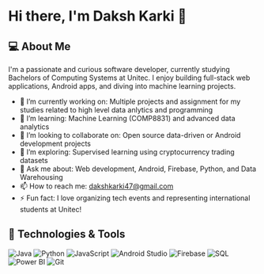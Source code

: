 # Hi there, I'm Daksh Karki 👋

## 💻 About Me

I'm a passionate and curious software developer, currently studying Bachelors of Computing Systems at Unitec. I enjoy building full-stack web applications, Android apps, and diving into machine learning projects.

- 🔭 I’m currently working on: Multiple projects and assignment for my studies related to high level data anlytics and programming
- 🌱 I’m learning: Machine Learning (COMP8831) and advanced data analytics
- 👯 I’m looking to collaborate on: Open source data-driven or Android development projects
- 🤔 I’m exploring: Supervised learning using cryptocurrency trading datasets
- 💬 Ask me about: Web development, Android, Firebase, Python, and Data Warehousing
- 📫 How to reach me: [dakshkarki47@gmail.com](mailto:dakshkarki47@gmail.com)
- ⚡ Fun fact: I love organizing tech events and representing international students at Unitec!

## 🔧 Technologies & Tools

![Java](https://img.shields.io/badge/-Java-007396?style=flat&logo=java)
![Python](https://img.shields.io/badge/-Python-3776AB?style=flat&logo=python)
![JavaScript](https://img.shields.io/badge/-JavaScript-F7DF1E?style=flat&logo=javascript)
![Android Studio](https://img.shields.io/badge/-Android%20Studio-3DDC84?style=flat&logo=android-studio)
![Firebase](https://img.shields.io/badge/-Firebase-FFCA28?style=flat&logo=firebase)
![SQL](https://img.shields.io/badge/-SQL-4479A1?style=flat&logo=mysql)
![Power BI](https://img.shields.io/badge/-Power%20BI-F2C811?style=flat&logo=power-bi)
![Git](https://img.shields.io/badge/-Git-F05032?style=flat&logo=git)



<!---
Daksh-Karki/Daksh-Karki is a ✨ special ✨ repository because its `README.md` (this file) appears on your GitHub profile.
You can click the Preview link to take a look at your changes.
--->
